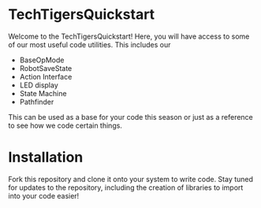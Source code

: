 # TechTigersQuickstart

Welcome to the TechTigersQuickstart! Here, you will have access to some of our most useful code utilities. This includes our

- BaseOpMode
- RobotSaveState
- Action Interface
- LED display
- State Machine
- Pathfinder

This can be used as a base for your code this season or just as a reference to see how we code certain things.

# Installation

Fork this repository and clone it onto your system to write code. Stay tuned for updates to the repository, including the creation of libraries to import into your code easier!
